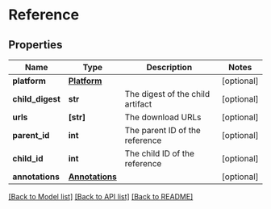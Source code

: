 # Reference


## Properties
Name | Type | Description | Notes
------------ | ------------- | ------------- | -------------
**platform** | [**Platform**](Platform.md) |  | [optional] 
**child_digest** | **str** | The digest of the child artifact | [optional] 
**urls** | **[str]** | The download URLs | [optional] 
**parent_id** | **int** | The parent ID of the reference | [optional] 
**child_id** | **int** | The child ID of the reference | [optional] 
**annotations** | [**Annotations**](Annotations.md) |  | [optional] 

[[Back to Model list]](../README.md#documentation-for-models) [[Back to API list]](../README.md#documentation-for-api-endpoints) [[Back to README]](../README.md)


